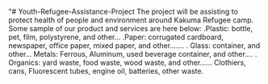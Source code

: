 "# Youth-Refugee-Assistance-Project
The project will be assisting to protect health of people and environment around Kakuma Refugee camp.
Some sample of our product and services are here below: 
.Plastic: bottle, pet, film, polystyrene, and other… 
.Paper: corrugated cardboard, newspaper, office paper, mixed paper, and other…….
. Glass: container, and other… Metals: Ferrous, Aluminum, used beverage container, and other….
. Organics: yard waste, food waste, wood waste, and other…… Clothiers, cans, Fluorescent tubes, engine oil, batteries, other waste.                     
